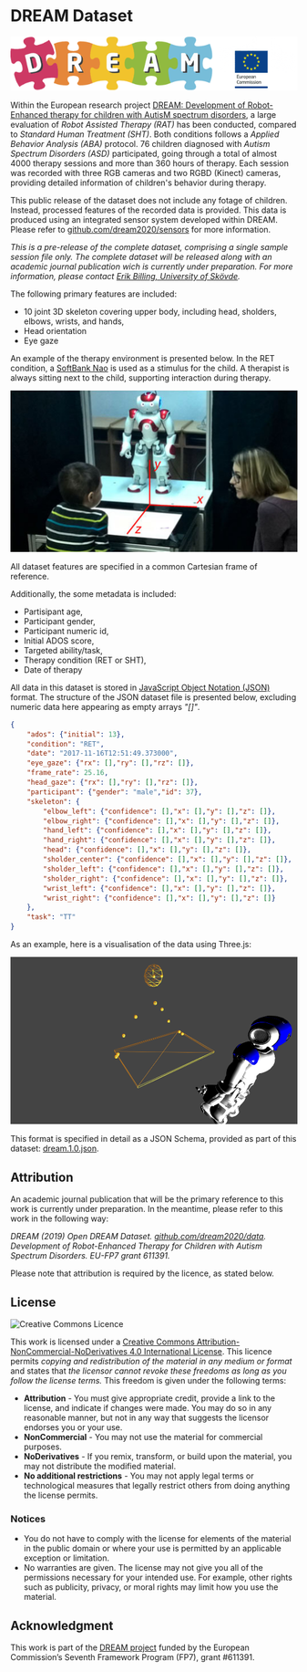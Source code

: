 # DREAM Dataset

![DREAM Logo](images/dream.png)

Within the European research project [DREAM: Development of Robot-Enhanced therapy for children with AutisM spectrum disorders](http://www.dream2020.eu), a large evaluation of _Robot Assisted Therapy (RAT)_ has been conducted, compared to _Standard Human Treatment (SHT)_. Both conditions follows a _Applied Behavior Analysis (ABA)_ protocol. 76 children diagnosed with _Autism Spectrum Disorders (ASD)_ participated, going through a total of almost 4000 therapy sessions and more than 360 hours of therapy. Each session was recorded with three RGB cameras and two RGBD (Kinect) cameras, providing detailed information of children's behavior during therapy. 

This public release of the dataset does not include any fotage of children. Instead, processed features of the recorded data is provided. This data is produced using an integrated sensor system developed within DREAM. Please refer to [github.com/dream2020/sensors](https://github.com/dream2020/sensors) for more information.  

_This is a pre-release of the complete dataset, comprising a single sample session file only. 
The complete dataset will be released along with an academic journal publication wich is currently under preparation. For more information, please contact [Erik Billing, University of Skövde](http://www.his.se/erikb/)._

The following primary features are included: 

* 10 joint 3D skeleton covering upper body, including head, sholders, elbows, wrists, and hands,
* Head orientation
* Eye gaze 

An example of the therapy environment is presented below. In the RET condition, a [SoftBank Nao](https://www.softbankrobotics.com/emea/en/nao) is used as a stimulus for the child. A therapist is always sitting next to the child, supporting interaction during therapy.

![Therapy environment](images/RET.jpg)

All dataset features are specified in a common Cartesian frame of reference.

Additionally, the some metadata is included:

* Partisipant age,
* Participant gender,
* Participant numeric id,
* Initial ADOS score,
* Targeted ability/task,
* Therapy condition (RET or SHT),
* Date of therapy

All data in this dataset is stored in [JavaScript Object Notation (JSON)](https://www.json.org) format. The structure of the JSON dataset file is presented below, excluding numeric data here appearing as empty arrays _"[]"_.

```json
{
    "ados": {"initial": 13},
    "condition": "RET",
    "date": "2017-11-16T12:51:49.373000",
    "eye_gaze": {"rx": [],"ry": [],"rz": []},
    "frame_rate": 25.16,
    "head_gaze": {"rx": [],"ry": [],"rz": []},
    "participant": {"gender": "male","id": 37},
    "skeleton": {
        "elbow_left": {"confidence": [],"x": [],"y": [],"z": []},
        "elbow_right": {"confidence": [],"x": [],"y": [],"z": []},
        "hand_left": {"confidence": [],"x": [],"y": [],"z": []},
        "hand_right": {"confidence": [],"x": [],"y": [],"z": []},
        "head": {"confidence": [],"x": [],"y": [],"z": []},
        "sholder_center": {"confidence": [],"x": [],"y": [],"z": []},
        "sholder_left": {"confidence": [],"x": [],"y": [],"z": []},
        "sholder_right": {"confidence": [],"x": [],"y": [],"z": []},
        "wrist_left": {"confidence": [],"x": [],"y": [],"z": []},
        "wrist_right": {"confidence": [],"x": [],"y": [],"z": []}
    },
    "task": "TT"
}
```

As an example, here is a visualisation of the data using Three.js:

![Visualisation](images/0000584.png)

This format is specified in detail as a JSON Schema, provided as part of this dataset: [dream.1.0.json](/specification/dream.1.0.json).

## Attribution

An academic journal publication that will be the primary reference to this work is currently under preparation. In the meantime, please refer to this work in the following way: 

_DREAM (2019) Open DREAM Dataset. [github.com/dream2020/data](https://github.com/dream2020/data). Development of Robot-Enhanced Therapy for Children with Autism Spectrum Disorders. EU-FP7 grant 611391._

Please note that attribution is required by the licence, as stated below.

## License

![Creative Commons Licence](https://i.creativecommons.org/l/by-nc-nd/4.0/88x31.png)

This work is licensed under a [Creative Commons Attribution-NonCommercial-NoDerivatives 4.0 International License](http://creativecommons.org/licenses/by-nc-nd/4.0/). This licence permits
_copying and redistribution of the material in any medium or format_ and states that 
_the licensor cannot revoke these freedoms as long as you follow the license terms._ This freedom is given under the following terms:

* __Attribution__ - You must give appropriate credit, provide a link to the license, and indicate if changes were made. You may do so in any reasonable manner, but not in any way that suggests the licensor endorses you or your use.
* __NonCommercial__ - You may not use the material for commercial purposes.
* __NoDerivatives__ - If you remix, transform, or build upon the material, you may not distribute the modified material.
* __No additional restrictions__ - You may not apply legal terms or technological measures that legally restrict others from doing anything the license permits.

### Notices
* You do not have to comply with the license for elements of the material in the public domain or where your use is permitted by an applicable exception or limitation.
* No warranties are given. The license may not give you all of the permissions necessary for your intended use. For example, other rights such as publicity, privacy, or moral rights may limit how you use the material.

## Acknowledgment

This work is part of the [DREAM project](http://www.dream2020.eu) funded by the European Commission’s Seventh Framework Program (FP7), grant #611391.